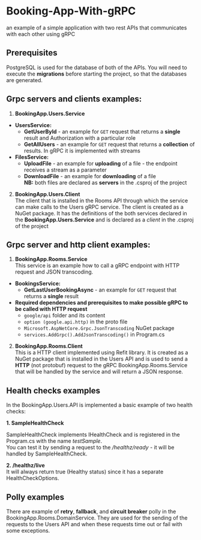 # Booking-App-With-gRPC
an example of a simple application with two rest APIs that communicates with each other using gRPC

## Prerequisites
PostgreSQL is used for the database of both of the APIs. You will need to execute the **migrations** before starting the project, so that the databases are generated.

## Grpc servers and clients examples:
 
1. **BookingApp.Users.Service**
- **UsersService:**
  - **GetUserById** - an example for `GET` request that returns a **single** result and Authorization with a particular role
  - **GetAllUsers** - an example for `GET` request that returns a **collection** of results. In gRPC it is implemented with streams
- **FilesService:**
  - **UploadFile** - an example for **uploading** of a file - the endpoint receives a stream as a parameter
  - **DownloadFile** - an example for **downloading** of a file  
**NB:** both files are declared as **servers** in the .csproj of the project
  
2. **BookingApp.Users.Client**  
The client that is installed in the Rooms API through which the service can make calls to the Users gRPC service. The client is created as a NuGet package. It has the definitions of the both services declared in the **BookingApp.Users.Service** and is declared as a *client* in the .csproj of the project 

## Grpc server and http client examples:

1. **BookingApp.Rooms.Service**  
This service is an example how to call a gRPC endpoint with HTTP request and JSON transcoding.
- **BookingsService:**
  - **GetLastUserBookingAsync** - an example for `GET` request that returns a **single** result
- **Required dependencies and prerequisites to make possible gRPC to be called with HTTP request**
  - `google/api` folder and its content
  - `option (google.api.http)` in the proto file
  - `Microsoft.AspNetCore.Grpc.JsonTranscoding` NuGet package
  - `services.AddGrpc().AddJsonTranscoding()` in Program.cs
 
2. **BookingApp.Rooms.Client**  
This is a HTTP client implemented using Refit library. It is created as a NuGet package that is installed in the Users API and is used to send a **HTTP** (not protobuf) request to the gRPC BookingApp.Rooms.Service that will be handled by the service and will return a JSON response.

## Health checks examples
In the BookingApp.Users.API is implemented a basic example of two health checks:

**1. SampleHealthCheck**
  
  SampleHealthCheck implements IHealthCheck and is registered in the Program.cs with the name *testSample*.    
  You can test it by sending a request to the */healthz/ready* - it will be handled by SampleHealthCheck.
  
**2. /healthz/live**  
  It will always return true (Healthy status) since it has a separate HealthCheckOptions.
  
## Polly examples
There are example of **retry**, **fallback**, and **circuit breaker** polly in the BookingApp.Rooms.DomainService. They are used for the sending of the requests to the Users API and when these requests time out or fail with some exceptions.
